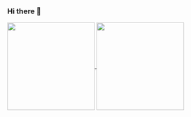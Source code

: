 ### Hi there 👋

<a href="https://github.com/russssl">
  <img height=200 align="center" src="https://github-readme-stats-git-master-russssls-projects.vercel.app/api?username=russssl&show=reviews,prs_merged_percentage&show_icons=true&theme=transparent" />
</a>
<a href="https://github.com/russssl">
  <img height=200 align="center" src="https://github-readme-stats-git-master-russssls-projects.vercel.app/api/top-langs?username=russssl&layout=compact&langs_count=15&card_width=320&theme=transparent" />
</a>
